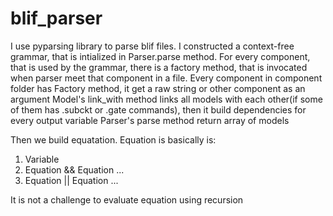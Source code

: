 # blif_parser

I use pyparsing library to parse blif files. I constructed a context-free grammar, that is intialized in Parser.parse method.
For every component, that is used by the grammar, there is a factory method, that is invocated when parser meet that component in a file.
Every component in component folder has Factory method, it get a raw string or other component as an argument
Model's link_with method links all models with each other(if some of them has .subckt or .gate commands), then it build dependencies for every output variable
Parser's parse method return array of models

Then we build equatation. 
Equation is basically is:
1) Variable
2) Equation && Equation ...
3) Equation || Equation ...

It is not a challenge to evaluate equation using recursion
